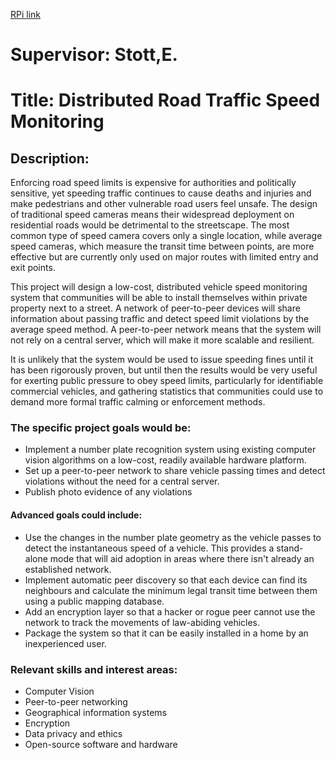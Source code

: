 [RPi link](http://jeremych.zapto.org/~pi/ee4-FYP)

# Supervisor: Stott,E. 
# Title:  Distributed Road Traffic Speed Monitoring
## Description:

Enforcing road speed limits is expensive for authorities and politically sensitive, yet speeding traffic continues to cause deaths and injuries and make pedestrians and other vulnerable road users feel unsafe. The design of traditional speed cameras means their widespread deployment on residential roads would be detrimental to the streetscape. The most common type of speed camera covers only a single location, while average speed cameras, which measure the transit time between points, are more effective but are currently only used on major routes with limited entry and exit points. 

This project will design a low-cost, distributed vehicle speed monitoring system that communities will be able to install themselves within private property next to a street. A network of peer-to-peer devices will share information about passing traffic and detect speed limit violations by the average speed method. A peer-to-peer network means that the system will not rely on a central server, which will make it more scalable and resilient. 

It is unlikely that the system would be used to issue speeding fines until it has been rigorously proven, but until then the results would be very useful for exerting public pressure to obey speed limits, particularly for identifiable commercial vehicles, and gathering statistics that communities could use to demand more formal traffic calming or enforcement methods. 

### The specific project goals would be: 
- Implement a number plate recognition system using existing computer vision algorithms on a low-cost, readily available hardware platform. 
- Set up a peer-to-peer network to share vehicle passing times and detect violations without the need for a central server. 
- Publish photo evidence of any violations 

#### Advanced goals could include: 
- Use the changes in the number plate geometry as the vehicle passes to detect the instantaneous speed of a vehicle. This provides a stand-alone mode that will aid adoption in areas where there isn't already an established network. 
- Implement automatic peer discovery so that each device can find its neighbours and calculate the minimum legal transit time between them using a public mapping database. 
- Add an encryption layer so that a hacker or rogue peer cannot use the network to track the movements of law-abiding vehicles. 
- Package the system so that it can be easily installed in a home by an inexperienced user. 

### Relevant skills and interest areas: 
- Computer Vision 
- Peer-to-peer networking 
- Geographical information systems 
- Encryption 
- Data privacy and ethics 
- Open-source software and hardware

